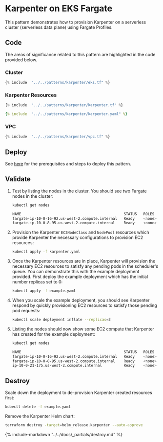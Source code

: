 # Karpenter on EKS Fargate

This pattern demonstrates how to provision Karpenter on a serverless cluster (serverless data plane) using Fargate Profiles.

## Code

The areas of significance related to this pattern are highlighted in the code provided below.

### Cluster

```terraform hl_lines="18-19 28-31 34-38 42-45"
{% include  "../../patterns/karpenter/eks.tf" %}
```

### Karpenter Resources

```terraform hl_lines="2 14-15 17-19 21-24 46-55"
{% include  "../../patterns/karpenter/karpenter.tf" %}
```

```yaml hl_lines="9-17 28-29"
{% include  "../../patterns/karpenter/karpenter.yaml" %}
```

### VPC

```terraform hl_lines="21-22"
{% include  "../../patterns/karpenter/vpc.tf" %}
```

## Deploy

See [here](https://aws-ia.github.io/terraform-aws-eks-blueprints/getting-started/#prerequisites) for the prerequisites and steps to deploy this pattern.

## Validate

1. Test by listing the nodes in the cluster. You should see two Fargate nodes in the cluster:

    ```sh
    kubectl get nodes

    NAME                                               STATUS   ROLES    AGE    VERSION
    fargate-ip-10-0-16-92.us-west-2.compute.internal   Ready    <none>   2m3s   v1.30.0-eks-404b9c6
    fargate-ip-10-0-8-95.us-west-2.compute.internal    Ready    <none>   2m3s   v1.30.0-eks-404b9c6
    ```

2. Provision the Karpenter `EC2NodeClass` and `NodePool` resources which provide Karpenter the necessary configurations to provision EC2 resources:

    ```sh
    kubectl apply -f karpenter.yaml
    ```

3. Once the Karpenter resources are in place, Karpenter will provision the necessary EC2 resources to satisfy any pending pods in the scheduler's queue. You can demonstrate this with the example deployment provided. First deploy the example deployment which has the initial number replicas set to 0:

    ```sh
    kubectl apply -f example.yaml
    ```

4. When you scale the example deployment, you should see Karpenter respond by quickly provisioning EC2 resources to satisfy those pending pod requests:

    ```sh
    kubectl scale deployment inflate --replicas=3
    ```

5. Listing the nodes should now show some EC2 compute that Karpenter has created for the example deployment:

    ```sh
    kubectl get nodes

    NAME                                               STATUS   ROLES    AGE    VERSION
    fargate-ip-10-0-16-92.us-west-2.compute.internal   Ready    <none>   2m3s   v1.30.0-eks-404b9c6
    fargate-ip-10-0-8-95.us-west-2.compute.internal    Ready    <none>   2m3s   v1.30.0-eks-404b9c6
    ip-10-0-21-175.us-west-2.compute.internal          Ready    <none>   88s    v1.30.1-eks-e564799 # <== EC2 created by Karpenter
    ```

## Destroy

Scale down the deployment to de-provision Karpenter created resources first:

```sh
kubectl delete -f example.yaml
```

Remove the Karpenter Helm chart:

```sh
terraform destroy -target=helm_release.karpenter --auto-approve
```

{%
   include-markdown "../../docs/_partials/destroy.md"
%}
